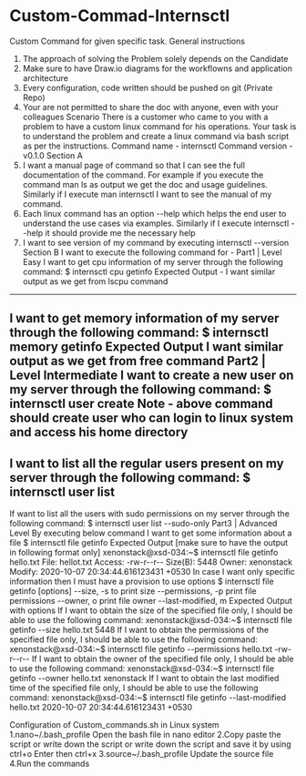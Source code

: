 # Custom-Commad-Internsctl
Custom Command for given specific task.
General instructions
1. The approach of solving the Problem solely depends on the Candidate
2. Make sure to have Draw.io diagrams for the workflowns and application architecture
3. Every configuration, code written should be pushed on git (Private Repo)
4. Your are not permitted to share the doc with anyone, even with your colleagues
Scenario There is a customer who came to you with a problem to have a custom linux
command for his operations. Your task is to understand the problem and create a linux
command via bash script as per the instructions.
Command name - internsctl
Command version - v0.1.0
Section A
1. I want a manual page of command so that I can see the full documentation of the command.
For example if you execute the command
man ls
as output we get the doc and usage guidelines. Similarly if I execute man internsctl I want
to see the manual of my command.
2. Each linux command has an option --help which helps the end user to understand the use
cases via examples. Similarly if I execute internsctl --help it should provide me the
necessary help
3. I want to see version of my command by executing
internsctl --version
Section B
I want to execute the following command for -
Part1 | Level Easy
I want to get cpu information of my server through the following command:
$ internsctl cpu getinfo
Expected Output -
I want similar output as we get from lscpu command
---
I want to get memory information of my server through the following command:
$ internsctl memory getinfo
Expected Output
I want similar output as we get from free command
Part2 | Level Intermediate
I want to create a new user on my server through the following command:
$ internsctl user create <username>
Note - above command should create user who can login to linux system and access his home
directory
---
I want to list all the regular users present on my server through the following command:
$ internsctl user list
---
If want to list all the users with sudo permissions on my server through the following command:
$ internsctl user list --sudo-only
Part3 | Advanced Level
By executing below command I want to get some information about a file
$ internsctl file getinfo <file-name>
Expected Output [make sure to have the output in following format only]
xenonstack@xsd-034:~$ internsctl file getinfo hello.txt
File: hellot.txt
Access: -rw-r--r--
Size(B): 5448
Owner: xenonstack
Modify: 2020-10-07 20:34:44.616123431 +0530
In case I want only specific information then I must have a provision to use options
$ internsctl file getinfo [options] <file-name>
--size, -s to print size
--permissions, -p print file permissions
--owner, o print file owner
--last-modified, m
Expected Output with options
If I want to obtain the size of the specified file only, I should be able to use the following
command:
xenonstack@xsd-034:~$ internsctl file getinfo --size hello.txt
5448
If I want to obtain the permissions of the specified file only, I should be able to use the following
command:
xenonstack@xsd-034:~$ internsctl file getinfo --permissions hello.txt
-rw-r--r--
If I want to obtain the owner of the specified file only, I should be able to use the following
command:
xenonstack@xsd-034:~$ internsctl file getinfo --owner hello.txt
xenonstack
If I want to obtain the last modified time of the specified file only, I should be able to use the
following command:
xenonstack@xsd-034:~$ internsctl file getinfo --last-modified hello.txt
2020-10-07 20:34:44.616123431 +0530
  
  
  
 Configuration of Custom_commands.sh in Linux system
1.nano~/.bash_profile
Open the bash file in nano editor
2.Copy paste the script or write down the script or write down the script and save it by using ctrl+o
Enter then ctrl+x
3.source~/.bash_profile
Update the source file
4.Run the commands
